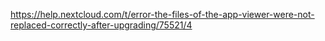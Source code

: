 https://help.nextcloud.com/t/error-the-files-of-the-app-viewer-were-not-replaced-correctly-after-upgrading/75521/4
